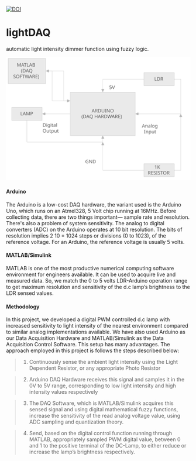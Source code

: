 [![DOI](https://zenodo.org/badge/151800045.svg)](https://zenodo.org/badge/latestdoi/151800045)

# lightDAQ
automatic light intensity dimmer function using fuzzy logic.

![alt text](arch.svg)

#### Arduino
The Arduino is a low-cost DAQ hardware, the variant used is the Arduino Uno, which runs
on an Atmel328, 5 Volt chip running at 16MHz. Before collecting data, there are two things
important— sample rate and resolution. There's also a problem of system sensitivity.
The analog to digital converters (ADC) on the Arduino operates at 10 bit resolution. The bits
of resolution implies 2 10 = 1024 steps or divisions (0 to 1023), of the reference voltage. For
an Arduino, the reference voltage is usually 5 volts.

#### MATLAB/Simulink
MATLAB is one of the most productive numerical computing software environment for
engineers available. It can be used to acquire live and measured data. So, we match the 0 to 5
volts LDR-Arduino operation range to get maximum resolution and sensitivity of the d.c
lamp’s brightness to the LDR sensed values.

#### Methodology
In this project, we developed a digital PWM controlled d.c lamp with increased sensitivity to
light intensity of the nearest environment compared to similar analog implementations
available.
We have also used Arduino as our Data Acquisition Hardware and MATLAB/Simulink as
the Data Acquisition Control Software.
This setup has many advantages.
The approach employed in this project is follows the steps described below:

> 1. Continuously sense the ambient light intensity using the Light Dependent Resistor, or any
appropriate Photo Resistor

> 2. Arduino DAQ Hardware receives this signal and samples it in the 0V to 5V range,
corresponding to low light intensity and high intensity values respectively

> 3. The DAQ Software, which is MATLAB/Simulink acquires this sensed signal and using
digital mathematical fuzzy functions, increase the sensitivity of the read analog voltage value,
using ADC sampling and quantization theory.

> 4. Send, based on the digital control function running through MATLAB, appropriately
sampled PWM digital value, between 0 and 1 to the positive terminal of the DC-Lamp, to
either reduce or increase the lamp’s brightness respectively.
